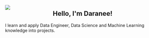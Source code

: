 

<h2>   
<a href= "https://www.linkedin.com/in/daraneeS/">
  <img src="https://img.shields.io/badge/-LinkedIn-0077B5?style=flat&logo=Linkedin&logoColor=white"/>
</a> 
<center>Hello, I'm Daranee! </center>
</h2>


I learn and apply Data Engineer, Data Science and Machine Learning knowledge into projects. 
<br>


